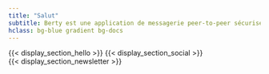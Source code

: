 ```yaml
---
title: "Salut"
subtitle: Berty est une application de messagerie peer-to-peer sécurisée qui fonctionne avec ou sans accès Internet, des données cellulaires ou la confiance dans le réseau.
hclass: bg-blue gradient bg-docs
---
```


{{< display_section_hello >}}
{{< display_section_social >}}
<br />
{{< display_section_newsletter >}}